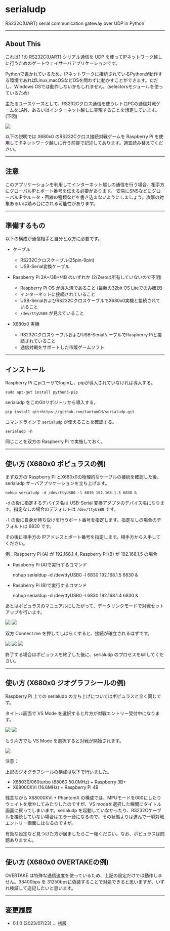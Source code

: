 # serialudp

RS232C(UART) serial communication gateway over UDP in Python

---

## About This

これは1:1の RS232C(UART) シリアル通信を UDP を使ってIPネットワーク越しに行うためのゲートウェイサーバアプリケーションです。

Pythonで書かれているため、IPネットワークに接続されているPythonが動作する環境であればLinux,macOSなどOSを問わずに動かすことができます。ただし、Windows OSでは動作しないかもしれません。(selectorsモジュールを使っているため)

主たるユースケースとして、RS232Cクロス通信を使うレトロPCの通信対戦ゲームをLAN、あるいはインターネット越しに実現することを想定しています。(下図)

<img src='images/serialudp2.png'/>

以下の説明では X680x0 のRS232Cクロス接続対戦ゲームを Raspberry Pi を使用してIPネットワーク越しに行う前提で記述してあります。適宜読み替えてください。

---

## 注意

このアプリケーションを利用してインターネット越しの通信を行う場合、相手方にグローバルIPとポート番号を伝える必要があります。
安易にSNSなどにグローバルIPやルータ・回線の種類などを書き込まないようにしましょう。攻撃の対象あるいは踏み台にされる可能性があります。

---

## 準備するもの

以下の構成が通信相手と自分と双方に必要です。

- ケーブル
  - RS232Cクロスケーブル(25pin-9pin)
  - USB-Serial変換ケーブル

- Raspberry Pi 3A+/3B+/4B のいずれか (2/Zeroは所有していないので不明)
  - Raspberry Pi OS が導入済であること (最新の32bit OS Liteでのみ確認)
  - インターネットに接続されていること
  - USB-SerialおよびRS232CクロスケーブルでX680x0実機と接続されていること
  - `/dev/ttyUSB0` が見えていること

- X680x0 実機
  - RS232CクロスケーブルおよびUSB-SerialケーブルでRaspberry Piと接続されていること
  - 通信対戦をサポートした市販ゲームソフト

---

## インストール

Raspberry Pi にpiユーザでloginし、pipが導入されていなければ導入する。

    sudo apt-get install python3-pip

serialudp をこのGitリポジトリから導入する。

    pip install git+https://github.com/tantanGH/serialudp.git

コマンドラインで `serialudp` が使えることを確認する。

    serialudp -h

同じことを双方の Raspberry Pi で実施しておく。

---

## 使い方 (X680x0 ポピュラスの例)

まず双方の Raspberry Pi とX680x0の物理的なケーブルの接続を確認した後、serialudp サーバアプリケーションを立ち上げます。

    nohup serialudp -d /dev/ttyUSB0 -l 6830 192.168.1.5 6830 &

`-d` の後に指定するデバイス名は USB-Serial 変換アダプタのデバイス名になります。指定なしの場合のデフォルトは `/dev/ttyUSB0` です。

`-l` の後に自身が待ち受けを行うポート番号を指定します。指定なしの場合のデフォルトは 6830 です。

その後に相手方の IPアドレスとポート番号を指定します。相手方から入手してください。

例：Raspberry Pi (A) が 192.168.1.4, Raspberry Pi (B) が 192.168.1.5 の場合

- Raspberry Pi (A)で実行するコマンド

    nohup serialdup -d /dev/ttyUSB0 -l 6830 192.168.1.5 6830 &

- Raspberry Pi (B)で実行するコマンド

    nohup serialdup -d /dev/ttyUSB0 -l 6830 192.168.1.4 6830 &

あとはポピュラスのマニュアルにしたがって、データリンクモードで対戦セットアップを行います。

<img src='images/serialudp3.jpeg'/>

<img src='images/serialudp4.jpeg'/>


双方 Connect me を押してしばらくすると、接続が確立されるはずです。

<img src='images/serialudp5.jpeg'/>


<img src='images/serialudp6.jpeg'/>

<img src='images/serialudp7.jpeg'/>


終了する場合はポピュラスを終了した後に、serialudp のプロセスをkillしてください。


---

## 使い方 (X680x0 ジオグラフシールの例)

Raspberry Pi 上での serialudp の立ち上げについてはポピュラスと全く同じです。

タイトル画面で VS Mode を選択すると片方が対戦エントリー受付中になります。

<img src='images/serialudp8.jpeg'/>

<img src='images/serialudp9.jpeg'/>


もう片方でも VS Mode を選択すると対戦が開始されます。

<img src='images/serialudp10.jpeg'/>


注意：

上記のジオグラフシールの構成は以下で行いました。

- X68030/060turbo (68060 50.0MHz) + Raspberry 3B+
- X68000XVI (16.6MHz) + Raspberry Pi 4B

残念ながら X68000XVI + PhantomX の構成では、MPUモードを000にしたりウェイトを増やしてみたりしたのですが、VS modeを選択した瞬間にタイトル画面に戻ってしまいます。serialudp を起動していなかったり、RS232Cケーブルを接続していない場合はエラー音になるので、その状態よりは進んで一瞬対戦エントリー画面にはなるのですが。

有効な設定など見つけた方が居ましたらご一報ください。なお、ポピュラスは問題ありません。

---

## 使い方 (X680x0 OVERTAKEの例)

OVERTAKE は特殊な通信速度を使っているため、上記の設定だけでは動作しません。38400bps を 31250bpsに偽装することで対処できると思いますが、いずれ検証して追記したいと思います。

---

## 変更履歴

- 0.1.0 (2023/07/23) ... 初版

